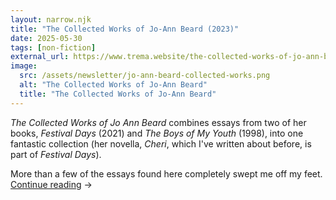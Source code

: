 ```yaml
---
layout: narrow.njk
title: "The Collected Works of Jo-Ann Beard (2023)"
date: 2025-05-30
tags: [non-fiction]
external_url: https://www.trema.website/the-collected-works-of-jo-ann-beard-2023/
image:
  src: /assets/newsletter/jo-ann-beard-collected-works.png
  alt: "The Collected Works of Jo-Ann Beard"
  title: "The Collected Works of Jo-Ann Beard"
---
```


_The Collected Works of Jo Ann Beard_ combines essays from two of her books, _Festival Days_ (2021) and _The Boys of My Youth_ (1998), into one fantastic collection (her novella, _Cheri_, which I've written about before, is part of _Festival Days_).

More than a few of the essays found here completely swept me off my feet. <a href="{{ external_url }}" title="Read my recommendation for The Collected Works of Jo-Ann Beard" rel="external" target="_blank">Continue reading</a> →